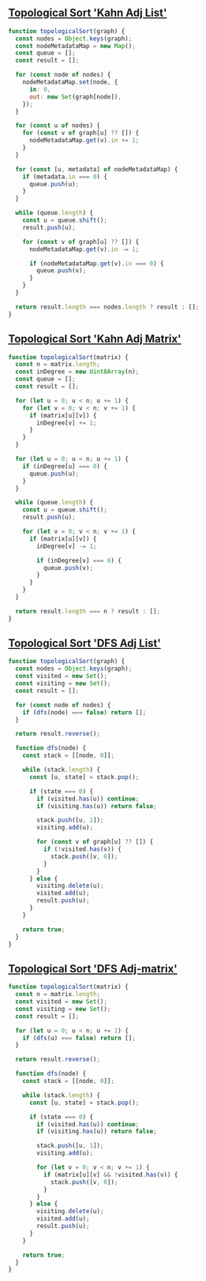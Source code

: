 ## [Topological Sort 'Kahn Adj List'](https://reimagined-orbit-7j4w5jq566hrv6j.github.dev/)

<!-- notecardId: 1756393169196 -->

```js
function topologicalSort(graph) {
  const nodes = Object.keys(graph);
  const nodeMetadataMap = new Map();
  const queue = [];
  const result = [];

  for (const node of nodes) {
    nodeMetadataMap.set(node, {
      in: 0,
      out: new Set(graph[node]),
    });
  }

  for (const u of nodes) {
    for (const v of graph[u] ?? []) {
      nodeMetadataMap.get(v).in += 1;
    }
  }

  for (const [u, metadata] of nodeMetadataMap) {
    if (metadata.in === 0) {
      queue.push(u);
    }
  }

  while (queue.length) {
    const u = queue.shift();
    result.push(u);

    for (const v of graph[u] ?? []) {
      nodeMetadataMap.get(v).in -= 1;

      if (nodeMetadataMap.get(v).in === 0) {
        queue.push(v);
      }
    }
  }

  return result.length === nodes.length ? result : [];
}
```

## [Topological Sort 'Kahn Adj Matrix'](https://reimagined-orbit-7j4w5jq566hrv6j.github.dev/)

<!-- notecardId: 1756393169203 -->

```js
function topologicalSort(matrix) {
  const n = matrix.length;
  const inDegree = new Uint8Array(n);
  const queue = [];
  const result = [];

  for (let u = 0; u < n; u += 1) {
    for (let v = 0; v < n; v += 1) {
      if (matrix[u][v]) {
        inDegree[v] += 1;
      }
    }
  }

  for (let u = 0; u < n; u += 1) {
    if (inDegree[u] === 0) {
      queue.push(u);
    }
  }

  while (queue.length) {
    const u = queue.shift();
    result.push(u);

    for (let v = 0; v < n; v += 1) {
      if (matrix[u][v]) {
        inDegree[v] -= 1;

        if (inDegree[v] === 0) {
          queue.push(v);
        }
      }
    }
  }

  return result.length === n ? result : [];
}
```

## [Topological Sort 'DFS Adj List'](https://reimagined-orbit-7j4w5jq566hrv6j.github.dev/)

<!-- notecardId: 1756393169205 -->

```js
function topologicalSort(graph) {
  const nodes = Object.keys(graph);
  const visited = new Set();
  const visiting = new Set();
  const result = [];

  for (const node of nodes) {
    if (dfs(node) === false) return [];
  }

  return result.reverse();

  function dfs(node) {
    const stack = [[node, 0]];

    while (stack.length) {
      const [u, state] = stack.pop();

      if (state === 0) {
        if (visited.has(u)) continue;
        if (visiting.has(u)) return false;

        stack.push([u, 1]);
        visiting.add(u);

        for (const v of graph[u] ?? []) {
          if (!visited.has(v)) {
            stack.push([v, 0]);
          }
        }
      } else {
        visiting.delete(u);
        visited.add(u);
        result.push(u);
      }
    }

    return true;
  }
}
```

## [Topological Sort 'DFS Adj-matrix'](https://reimagined-orbit-7j4w5jq566hrv6j.github.dev/)

<!-- notecardId: 1756393169208 -->

```js
function topologicalSort(matrix) {
  const n = matrix.length;
  const visited = new Set();
  const visiting = new Set();
  const result = [];

  for (let u = 0; u < n; u += 1) {
    if (dfs(u) === false) return [];
  }

  return result.reverse();

  function dfs(node) {
    const stack = [[node, 0]];

    while (stack.length) {
      const [u, state] = stack.pop();

      if (state === 0) {
        if (visited.has(u)) continue;
        if (visiting.has(u)) return false;

        stack.push([u, 1]);
        visiting.add(u);

        for (let v = 0; v < n; v += 1) {
          if (matrix[u][v] && !visited.has(v)) {
            stack.push([v, 0]);
          }
        }
      } else {
        visiting.delete(u);
        visited.add(u);
        result.push(u);
      }
    }

    return true;
  }
}
```
